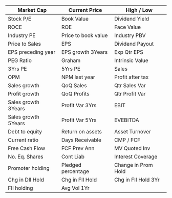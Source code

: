 | Market Cap          | Current Price       | High / Low          |
| ------------------- | ------------------- | ------------------- |
| Stock P/E           | Book Value          | Dividend Yield      |
| ROCE                | ROE                 | Face Value          |
| Industry PE         | Price to book value | Industry PBV        |
| Price to Sales      | EPS                 | Dividend Payout     |
| EPS preceding year  | EPS growth 3Years   | Exp Qtr EPS         |
| PEG Ratio           | Graham              | Intrinsic Value     |
| 3Yrs PE             | 5Yrs PE             | Sales               |
| OPM                 | NPM last year       | Profit after tax    |
| Sales growth        | QoQ Sales           | Qtr Sales Var       |
| Profit growth       | QoQ Profits         | Qtr Profit Var      |
| Sales growth 3Years | Profit Var 3Yrs     | EBIT                |
| Sales growth 5Years | Profit Var 5Yrs     | EVEBITDA            |
| Debt to equity      | Return on assets    | Asset Turnover      |
| Current ratio       | Days Receivable     | CMP / FCF           |
| Free Cash Flow      | FCF Prev Ann        | MV Quoted Inv       |
| No. Eq. Shares      | Cont Liab           | Interest Coverage   |
| Promoter holding    | Pledged percentage  | Change in Prom Hold |
| Chg in DII Hold     | Chg in FII Hold     | Chg in FII Hold 3Yr |
| FII holding         | Avg Vol 1Yr         |                     |
